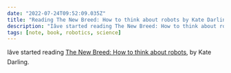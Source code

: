 ```yaml
---
date: "2022-07-24T09:52:09.035Z"
title: "Reading The New Breed: How to think about robots by Kate Darling"
description: "Iâve started reading The New Breed: How to think about robots, by Kate Darling."
tags: [note, book, robotics, science]
---
```

Iâve started reading [The New Breed: How to think about robots](https://uk.bookshop.org/a/4340/9780241352991), by Kate Darling.